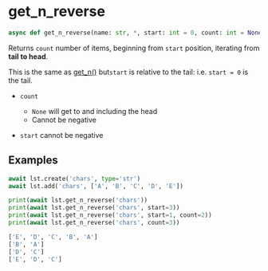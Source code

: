 # get_n_reverse

```py
async def get_n_reverse(name: str, *, start: int = 0, count: int = None) -> list:
```

Returns `count` number of items, beginning from `start` position, iterating from __tail to head__.

This is the same as [get_n()](./get_n.md) but`start` is relative to the tail: i.e. `start = 0` is the tail.

- `count`
    - `None` will get to and including the head
    - Cannot be negative

- `start` cannot be negative


## Examples

```py
await lst.create('chars', type='str')
await lst.add('chars', ['A', 'B', 'C', 'D', 'E'])

print(await lst.get_n_reverse('chars'))           
print(await lst.get_n_reverse('chars', start=3))  
print(await lst.get_n_reverse('chars', start=1, count=2)) 
print(await lst.get_n_reverse('chars', count=3))          
```

```bash title='Output'
['E', 'D', 'C', 'B', 'A']
['B', 'A']
['D', 'C']
['E', 'D', 'C']
```